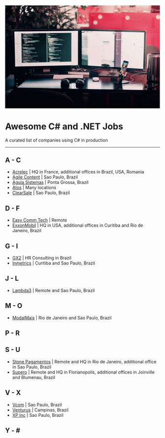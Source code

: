 ![](./computer.jpg)

# Awesome C# and .NET Jobs
A curated list of companies using C# in production

---

## A - C
* [Acrelec](https://acrelec.com/careers/) | HQ in France, additional offices in Brazil, USA, Romania
* [Agile Content](https://www.agilecontent.com/) | Sao Paulo, Brazil
* [Aguia Sistemas](https://aguiasistemas.com/contato/) | Ponta Grossa, Brazil
* [Atos](https://www.linkedin.com/company/atos/jobs/) | Many locations
* [ClearSale](https://www.linkedin.com/company/clearsale/jobs/) | Sao Paulo, Brazil

## D - F
* [Easy Comm Tech](https://www.easycomtec.com/trabalhe-conosco) | Remote
* [ExxonMobil](https://corporate.exxonmobil.com/Company/Careers/Information-Technology-career-path) | HQ in USA, additional offices in Curitiba and Rio de Janeiro, Brazil

## G - I
* [GX2](http://www.gx2.com.br/) | HR Consulting in Brazil
* [Inmetrics](https://www.linkedin.com/company/inmetricsstrongresults/jobs/) | Curitiba and Sao Paulo, Brazil

## J - L
* [Lambda3](https://lambda3.recruiterbox.com/) | Remote and Sao Paulo, Brazil

## M - O
* [ModalMais](https://jobs.kenoby.com/modalmais) | Rio de Janeiro and Sao Paulo, Brazil

## P - R

## S - U
* [Stone Pagamentos](https://jornada.stone.com.br/) | Remote and HQ in Rio de Janeiro, additional office in Sao Paulo, Brazil
* [Supero](https://www.supero.com.br/) | Remote and HQ in Florianopolis, additional offices in Joinville and Blumenau, Brazil

## V - X
* [Vcom](https://www.vcomti.com.br/) | Sao Paulo, Brazil
* [Venturus](https://www.venturus.org.br/) | Campinas, Brazil
* [XP Inc](https://www.xpinc.com/carreiras/#/tecnologia) | Sao Paulo, Brazil

## Y - \#
